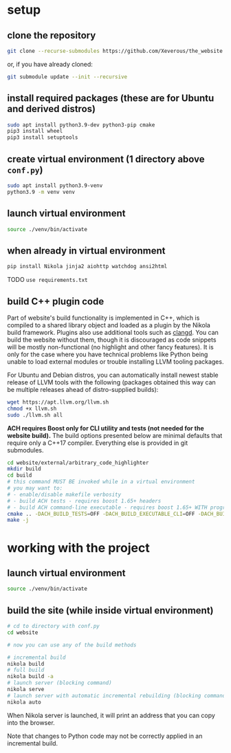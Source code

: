 # setup

## clone the repository

```sh
git clone --recurse-submodules https://github.com/Xeverous/the_website.git
```

or, if you have already cloned:

```sh
git submodule update --init --recursive
```

## install required packages (these are for Ubuntu and derived distros)

```sh
sudo apt install python3.9-dev python3-pip cmake
pip3 install wheel
pip3 install setuptools
```

## create virtual environment (1 directory above `conf.py`)

```sh
sudo apt install python3.9-venv
python3.9 -m venv venv
```

## launch virtual environment

```sh
source ./venv/bin/activate
```

## when already in virtual environment

```sh
pip install Nikola jinja2 aiohttp watchdog ansi2html
```

TODO `use requirements.txt`

## build C++ plugin code

Part of website's build functionality is implemented in C++, which is compiled to a shared library object and loaded as a plugin by the Nikola build framework. Plugins also use additional tools such as [clangd](https://clangd.llvm.org). You can build the website without them, though it is discouraged as code snippets will be mostly non-functional (no highlight and other fancy features). It is only for the case where you have technical problems like Python being unable to load external modules or trouble installing LLVM tooling packages.

For Ubuntu and Debian distros, you can automatically install newest stable release of LLVM tools with the following (packages obtained this way can be multiple releases ahead of distro-supplied builds):

```sh
wget https://apt.llvm.org/llvm.sh
chmod +x llvm.sh
sudo ./llvm.sh all
```

**ACH requires Boost only for CLI utility and tests (not needed for the website build).** The build options presented below are minimal defaults that require only a C++17 compiler. Everything else is provided in git submodules.

```sh
cd website/external/arbitrary_code_highlighter
mkdir build
cd build
# this command MUST BE invoked while in a virtual environment
# you may want to:
# - enable/disable makefile verbosity
# - build ACH tests - requires boost 1.65+ headers
# - build ACH command-line executable - requires boost 1.65+ WITH program_options built
cmake .. -DACH_BUILD_TESTS=OFF -DACH_BUILD_EXECUTABLE_CLI=OFF -DACH_BUILD_PYTHON_MODULE=ON -DPYTHON_EXECUTABLE:FILEPATH=`which python` -DCMAKE_VERBOSE_MAKEFILE=ON
make -j
```

# working with the project

## launch virtual environment

```sh
source ./venv/bin/activate
```

## build the site (while inside virtual environment)

```sh
# cd to directory with conf.py
cd website

# now you can use any of the build methods

# incremental build
nikola build
# full build
nikola build -a
# launch server (blocking command)
nikola serve
# launch server with automatic incremental rebuilding (blocking command)
nikola auto
```

When Nikola server is launched, it will print an address that you can copy into the browser.

Note that changes to Python code may not be correctly applied in an incremental build.
